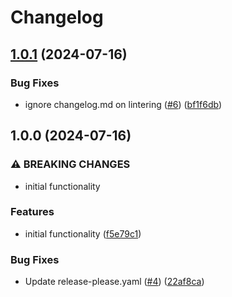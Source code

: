 # Changelog

## [1.0.1](https://github.com/prefapp/action-build-images-summary-update/compare/v1.0.0...v1.0.1) (2024-07-16)


### Bug Fixes

* ignore changelog.md on lintering ([#6](https://github.com/prefapp/action-build-images-summary-update/issues/6)) ([bf1f6db](https://github.com/prefapp/action-build-images-summary-update/commit/bf1f6db158150e48d901ac599e88a36a22b3d525))

## 1.0.0 (2024-07-16)


### ⚠ BREAKING CHANGES

* initial functionality

### Features

* initial functionality ([f5e79c1](https://github.com/prefapp/action-build-images-summary-update/commit/f5e79c1602bfe684bfc3bc2d6f485355d06e0a0f))


### Bug Fixes

* Update release-please.yaml ([#4](https://github.com/prefapp/action-build-images-summary-update/issues/4)) ([22af8ca](https://github.com/prefapp/action-build-images-summary-update/commit/22af8caac10773bedcf23173d47dcab984e05a47))
